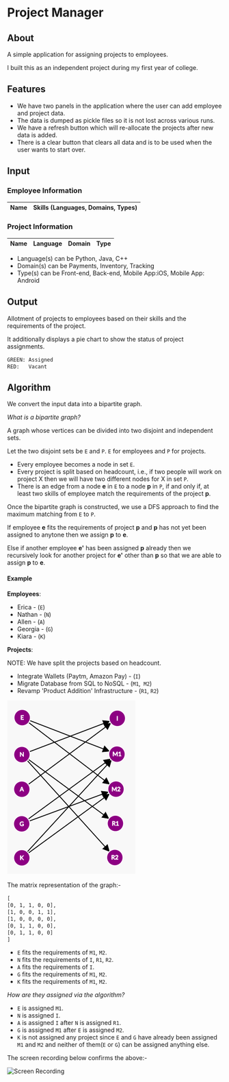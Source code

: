 # Project Manager

## About
A simple application for assigning projects to employees.

I built this as an independent project during my first year
of college.

## Features
- We have two panels in the application where the user
can add employee and project data.
- The data is dumped as pickle files so it is not lost across
various runs.
- We have a refresh button which will re-allocate the projects
after new data is added.
- There is a clear button that clears all data and is to be used 
when the user wants to start over.


## Input

### Employee Information
Name | Skills (Languages, Domains, Types)
---- | --------------------------------

### Project Information
Name | Language | Domain | Type
---- | -------- | ------ | ----

- Language(s) can be Python, Java, C++
- Domain(s) can be Payments, Inventory, Tracking
- Type(s) can be Front-end, Back-end, Mobile App:iOS, Mobile App: Android


## Output

Allotment of projects to employees based on their skills
and the requirements of the project.

It additionally displays a pie chart to show the status of project
assignments.

```
GREEN: Assigned
RED:   Vacant
```

## Algorithm

We convert the input data into a bipartite graph.

*What is a bipartite graph?*

A graph whose vertices can be divided into two 
disjoint and independent sets.

Let the two disjoint sets be `E` and `P`. `E` for employees and
`P` for projects.

- Every employee becomes a node in set `E`.
- Every project is split based on headcount, i.e., if two people
will work on project X then we will have two different nodes for X 
in set `P`.
- There is an edge from a node **e** in `E` to a node **p** in `P`, if and only if,
at least two skills of employee match the requirements of the project **p**.

Once the bipartite graph is constructed, we use a DFS approach to 
find the maximum matching from `E` to `P`.

If employee **e** fits the requirements of project **p** and **p** has
not yet been assigned to anytone then we assign **p** to **e**.

Else if another employee **e'** has been assigned **p** already then
we recursively look for another project for **e'** other than **p** 
so that we are able to assign **p** to **e**.


#### Example

**Employees**:

- Erica - (`E`)
- Nathan - (`N`)
- Allen - (`A`)
- Georgia - (`G`)
- Kiara - (`K`)


**Projects**:

NOTE: We have split the projects based on headcount.

- Integrate Wallets (Paytm, Amazon Pay) - (`I`)
- Migrate Database from SQL to NoSQL - (`M1`,` M2`)
- Revamp 'Product Addition' Infrastructure - (`R1`, `R2`)

![Bipartite Graph](https://github.com/anshulrao/project-manager/blob/main/extras/example_graph.png)

The matrix representation of the graph:-
```
[
[0, 1, 1, 0, 0], 
[1, 0, 0, 1, 1], 
[1, 0, 0, 0, 0], 
[0, 1, 1, 0, 0], 
[0, 1, 1, 0, 0]
]
```

- `E` fits the requirements of `M1`, `M2`.
- `N` fits the requirements of `I`, `R1`, `R2`.
- `A` fits the requirements of `I`.
- `G` fits the requirements of `M1`, `M2`.
- `K` fits the requirements of `M1`, `M2`.


*How are they assigned via the algorithm?*

- `E` is assigned `M1`.
- `N` is assigned `I`.
- `A` is assigned `I` after `N` is assigned `R1`.
- `G` is assigned `M1` after `E` is assigned `M2`.
- `K` is not assigned any project since `E` and `G` have already
been assigned `M1` and `M2` and neither of them(`E` or `G`) can be assigned 
anything else.

The screen recording below confirms the above:-

![Screen Recording](https://github.com/anshulrao/project-manager/blob/main/extras/screen%20capture.gif)

